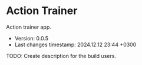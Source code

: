 <!--
@since 2024.02.10, 21:29
@changed 2024.02.10, 21:29
-->

# Action Trainer

Action trainer app.

- Version: 0.0.5
- Last changes timestamp: 2024.12.12 23:44 +0300

TODO: Create description for the build users.
